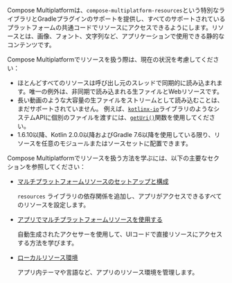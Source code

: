 [//]: # (title: リソースの概要)

Compose Multiplatformは、`compose-multiplatform-resources`という特別なライブラリとGradleプラグインのサポートを提供し、すべてのサポートされているプラットフォームの共通コードでリソースにアクセスできるようにします。リソースとは、画像、フォント、文字列など、アプリケーションで使用できる静的なコンテンツです。

Compose Multiplatformでリソースを扱う際は、現在の状況を考慮してください：

*   ほとんどすべてのリソースは呼び出し元のスレッドで同期的に読み込まれます。唯一の例外は、非同期で読み込まれる生ファイルとWebリソースです。
*   長い動画のような大容量の生ファイルをストリームとして読み込むことは、まだサポートされていません。
    例えば、[`kotlinx-io`](https://github.com/Kotlin/kotlinx-io)ライブラリのようなシステムAPIに個別のファイルを渡すには、[`getUri()`](compose-multiplatform-resources-usage.md#accessing-multiplatform-resources-from-external-libraries)関数を使用してください。
*   1.6.10以降、Kotlin 2.0.0以降およびGradle 7.6以降を使用している限り、リソースを任意のモジュールまたはソースセットに配置できます。

Compose Multiplatformでリソースを扱う方法を学ぶには、以下の主要なセクションを参照してください：

*   [マルチプラットフォームリソースのセットアップと構成](compose-multiplatform-resources-setup.md)

    `resources` ライブラリの依存関係を追加し、アプリがアクセスできるすべてのリソースを設定します。

*   [アプリでマルチプラットフォームリソースを使用する](compose-multiplatform-resources-usage.md)

    自動生成されたアクセサーを使用して、UIコードで直接リソースにアクセスする方法を学びます。

*   [ローカルリソース環境](compose-resource-environment.md)

    アプリ内テーマや言語など、アプリのリソース環境を管理します。